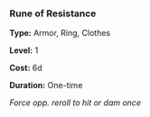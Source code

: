 ### Rune of Resistance

**Type:** Armor, Ring, Clothes

**Level:** 1

**Cost:** 6d

**Duration:** One-time

_Force opp. reroll to hit or dam once_

